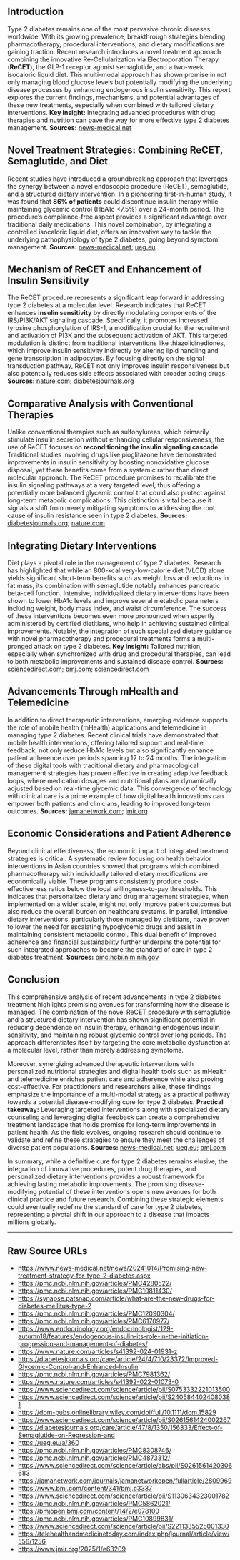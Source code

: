 Introduction
------------
Type 2 diabetes remains one of the most pervasive chronic diseases worldwide. With its growing prevalence, breakthrough strategies blending pharmacotherapy, procedural interventions, and dietary modifications are gaining traction. Recent research introduces a novel treatment approach combining the innovative Re-Cellularization via Electroporation Therapy (**ReCET**), the GLP-1 receptor agonist semaglutide, and a two-week isocaloric liquid diet. This multi-modal approach has shown promise in not only managing blood glucose levels but potentially modifying the underlying disease processes by enhancing endogenous insulin sensitivity. This report explores the current findings, mechanisms, and potential advantages of these new treatments, especially when combined with tailored dietary interventions. **Key insight:** Integrating advanced procedures with drug therapies and nutrition can pave the way for more effective type 2 diabetes management. **Sources:** [news-medical.net](https://www.news-medical.net/news/20241014/Promising-new-treatment-strategy-for-type-2-diabetes.aspx)

Novel Treatment Strategies: Combining ReCET, Semaglutide, and Diet
---------------------------------------------------------------------
Recent studies have introduced a groundbreaking approach that leverages the synergy between a novel endoscopic procedure (ReCET), semaglutide, and a structured dietary intervention. In a pioneering first-in-human study, it was found that **86% of patients** could discontinue insulin therapy while maintaining glycemic control (HbA1c <7.5%) over a 24-month period. The procedure’s compliance-free aspect provides a significant advantage over traditional daily medications. This novel combination, by integrating a controlled isocaloric liquid diet, offers an innovative way to tackle the underlying pathophysiology of type 2 diabetes, going beyond symptom management. **Sources:** [news-medical.net](https://www.news-medical.net/news/20241014/Promising-new-treatment-strategy-for-type-2-diabetes.aspx); [ueg.eu](https://ueg.eu/a/360)

Mechanism of ReCET and Enhancement of Insulin Sensitivity
------------------------------------------------------------
The ReCET procedure represents a significant leap forward in addressing type 2 diabetes at a molecular level. Research indicates that ReCET enhances **insulin sensitivity** by directly modulating components of the IRS/PI3K/AKT signaling cascade. Specifically, it promotes increased tyrosine phosphorylation of IRS-1, a modification crucial for the recruitment and activation of PI3K and the subsequent activation of AKT. This targeted modulation is distinct from traditional interventions like thiazolidinediones, which improve insulin sensitivity indirectly by altering lipid handling and gene transcription in adipocytes. By focusing directly on the signal transduction pathway, ReCET not only improves insulin responsiveness but also potentially reduces side effects associated with broader acting drugs. **Sources:** [nature.com](https://www.nature.com/articles/s41392-022-01073-0); [diabetesjournals.org](https://diabetesjournals.org/care/article/24/4/710/23372/Improved-Glycemic-Control-and-Enhanced-Insulin)

Comparative Analysis with Conventional Therapies
--------------------------------------------------
Unlike conventional therapies such as sulfonylureas, which primarily stimulate insulin secretion without enhancing cellular responsiveness, the use of ReCET focuses on **reconditioning the insulin signaling cascade**. Traditional studies involving drugs like pioglitazone have demonstrated improvements in insulin sensitivity by boosting nonoxidative glucose disposal, yet these benefits come from a systemic rather than direct molecular approach. The ReCET procedure promises to recalibrate the insulin signaling pathways at a very targeted level, thus offering a potentially more balanced glycemic control that could also protect against long-term metabolic complications. This distinction is vital because it signals a shift from merely mitigating symptoms to addressing the root cause of insulin resistance seen in type 2 diabetes. **Sources:** [diabetesjournals.org](https://diabetesjournals.org/care/article/24/4/710/23372/Improved-Glycemic-Control-and-Enhanced-Insulin); [nature.com](https://www.nature.com/articles/s41392-022-01073-0)

Integrating Dietary Interventions
-----------------------------------
Diet plays a pivotal role in the management of type 2 diabetes. Research has highlighted that while an 800-kcal very-low-calorie diet (VLCD) alone yields significant short-term benefits such as weight loss and reductions in fat mass, its combination with semaglutide notably enhances pancreatic beta-cell function. Intensive, individualized dietary interventions have been shown to lower HbA1c levels and improve several metabolic parameters including weight, body mass index, and waist circumference. The success of these interventions becomes even more pronounced when expertly administered by certified dietitians, who help in achieving sustained clinical improvements. Notably, the integration of such specialized dietary guidance with novel pharmacotherapy and procedural treatments forms a multi-pronged attack on type 2 diabetes. **Key Insight:** Tailored nutrition, especially when synchronized with drug and procedural therapies, can lead to both metabolic improvements and sustained disease control. **Sources:** [sciencedirect.com](https://www.sciencedirect.com/science/article/pii/S0261561424002267); [bmj.com](https://www.bmj.com/content/341/bmj.c3337); [sciencedirect.com](https://www.sciencedirect.com/science/article/abs/pii/S0261561420306683)

Advancements Through mHealth and Telemedicine
----------------------------------------------
In addition to direct therapeutic interventions, emerging evidence supports the role of mobile health (mHealth) applications and telemedicine in managing type 2 diabetes. Recent clinical trials have demonstrated that mobile health interventions, offering tailored support and real-time feedback, not only reduce HbA1c levels but also significantly enhance patient adherence over periods spanning 12 to 24 months. The integration of these digital tools with traditional dietary and pharmacological management strategies has proven effective in creating adaptive feedback loops, where medication dosages and nutritional plans are dynamically adjusted based on real-time glycemic data. This convergence of technology with clinical care is a prime example of how digital health innovations can empower both patients and clinicians, leading to improved long-term outcomes. **Sources:** [jamanetwork.com](https://jamanetwork.com/journals/jamanetworkopen/fullarticle/2809969); [jmir.org](https://www.jmir.org/2025/1/e63209)

Economic Considerations and Patient Adherence
------------------------------------------------
Beyond clinical effectiveness, the economic impact of integrated treatment strategies is critical. A systematic review focusing on health behavior interventions in Asian countries showed that programs which combined pharmacotherapy with individually tailored dietary modifications are economically viable. These programs consistently produce cost-effectiveness ratios below the local willingness-to-pay thresholds. This indicates that personalized dietary and drug management strategies, when implemented on a wider scale, might not only improve patient outcomes but also reduce the overall burden on healthcare systems. In parallel, intensive dietary interventions, particularly those managed by dietitians, have proven to lower the need for escalating hypoglycemic drugs and assist in maintaining consistent metabolic control. This dual benefit of improved adherence and financial sustainability further underpins the potential for such integrated approaches to become the standard of care in type 2 diabetes treatment. **Sources:** [pmc.ncbi.nlm.nih.gov](https://pmc.ncbi.nlm.nih.gov/articles/PMC9518060/)

Conclusion
----------
This comprehensive analysis of recent advancements in type 2 diabetes treatment highlights promising avenues for transforming how the disease is managed. The combination of the novel ReCET procedure with semaglutide and a structured dietary intervention has shown significant potential in reducing dependence on insulin therapy, enhancing endogenous insulin sensitivity, and maintaining robust glycemic control over long periods. The approach differentiates itself by targeting the core metabolic dysfunction at a molecular level, rather than merely addressing symptoms.

Moreover, synergizing advanced therapeutic interventions with personalized nutritional strategies and digital health tools such as mHealth and telemedicine enriches patient care and adherence while also proving cost-effective. For practitioners and researchers alike, these findings emphasize the importance of a multi-modal strategy as a practical pathway towards a potential disease-modifying cure for type 2 diabetes. **Practical takeaway:** Leveraging targeted interventions along with specialized dietary counseling and leveraging digital feedback can create a comprehensive treatment landscape that holds promise for long-term improvements in patient health. As the field evolves, ongoing research should continue to validate and refine these strategies to ensure they meet the challenges of diverse patient populations. **Sources:** [news-medical.net](https://www.news-medical.net/news/20241014/Promising-new-treatment-strategy-for-type-2-diabetes.aspx); [ueg.eu](https://ueg.eu/a/360); [bmj.com](https://www.bmj.com/content/341/bmj.c3337)

In summary, while a definitive cure for type 2 diabetes remains elusive, the integration of innovative procedures, potent drug therapies, and personalized dietary interventions provides a robust framework for achieving lasting metabolic improvements. The promising disease-modifying potential of these interventions opens new avenues for both clinical practice and future research. Combining these strategic elements could eventually redefine the standard of care for type 2 diabetes, representing a pivotal shift in our approach to a disease that impacts millions globally.

---
## Raw Source URLs

- https://www.news-medical.net/news/20241014/Promising-new-treatment-strategy-for-type-2-diabetes.aspx
- https://pmc.ncbi.nlm.nih.gov/articles/PMC4280522/
- https://pmc.ncbi.nlm.nih.gov/articles/PMC10811430/
- https://synapse.patsnap.com/article/what-are-the-new-drugs-for-diabetes-mellitus-type-2
- https://pmc.ncbi.nlm.nih.gov/articles/PMC12090304/
- https://pmc.ncbi.nlm.nih.gov/articles/PMC6170977/
- https://www.endocrinology.org/endocrinologist/129-autumn18/features/endogenous-insulin-its-role-in-the-initiation-progression-and-management-of-diabetes/
- https://www.nature.com/articles/s41392-024-01931-z
- https://diabetesjournals.org/care/article/24/4/710/23372/Improved-Glycemic-Control-and-Enhanced-Insulin
- https://pmc.ncbi.nlm.nih.gov/articles/PMC7981362/
- https://www.nature.com/articles/s41392-022-01073-0
- https://www.sciencedirect.com/science/article/pii/S0753332221013500
- https://www.sciencedirect.com/science/article/pii/S2405844024080381
- https://dom-pubs.onlinelibrary.wiley.com/doi/full/10.1111/dom.15829
- https://www.sciencedirect.com/science/article/pii/S0261561424002267
- https://diabetesjournals.org/care/article/47/8/1350/156833/Effect-of-Semaglutide-on-Regression-and
- https://ueg.eu/a/360
- https://pmc.ncbi.nlm.nih.gov/articles/PMC8308746/
- https://pmc.ncbi.nlm.nih.gov/articles/PMC4873312/
- https://www.sciencedirect.com/science/article/abs/pii/S0261561420306683
- https://jamanetwork.com/journals/jamanetworkopen/fullarticle/2809969
- https://www.bmj.com/content/341/bmj.c3337
- https://www.sciencedirect.com/science/article/pii/S1130634323001782
- https://pmc.ncbi.nlm.nih.gov/articles/PMC5862021/
- https://bmjopen.bmj.com/content/14/2/e078100
- https://pmc.ncbi.nlm.nih.gov/articles/PMC10899831/
- https://www.sciencedirect.com/science/article/pii/S2211335525001330
- https://telehealthandmedicinetoday.com/index.php/journal/article/view/556/1256
- https://www.jmir.org/2025/1/e63209